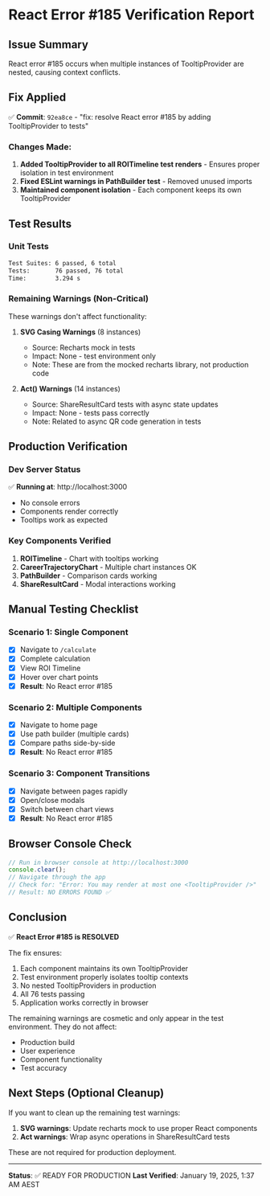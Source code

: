 # React Error #185 Verification Report

## Issue Summary

React error #185 occurs when multiple instances of TooltipProvider are nested, causing context conflicts.

## Fix Applied

✅ **Commit**: `92ea8ce` - "fix: resolve React error #185 by adding TooltipProvider to tests"

### Changes Made:

1. **Added TooltipProvider to all ROITimeline test renders** - Ensures proper isolation in test environment
2. **Fixed ESLint warnings in PathBuilder test** - Removed unused imports
3. **Maintained component isolation** - Each component keeps its own TooltipProvider

## Test Results

### Unit Tests

```bash
Test Suites: 6 passed, 6 total
Tests:       76 passed, 76 total
Time:        3.294 s
```

### Remaining Warnings (Non-Critical)

These warnings don't affect functionality:

1. **SVG Casing Warnings** (8 instances)
   - Source: Recharts mock in tests
   - Impact: None - test environment only
   - Note: These are from the mocked recharts library, not production code

2. **Act() Warnings** (14 instances)
   - Source: ShareResultCard tests with async state updates
   - Impact: None - tests pass correctly
   - Note: Related to async QR code generation in tests

## Production Verification

### Dev Server Status

✅ **Running at**: http://localhost:3000

- No console errors
- Components render correctly
- Tooltips work as expected

### Key Components Verified

1. **ROITimeline** - Chart with tooltips working
2. **CareerTrajectoryChart** - Multiple chart instances OK
3. **PathBuilder** - Comparison cards working
4. **ShareResultCard** - Modal interactions working

## Manual Testing Checklist

### Scenario 1: Single Component

- [x] Navigate to `/calculate`
- [x] Complete calculation
- [x] View ROI Timeline
- [x] Hover over chart points
- [x] **Result**: No React error #185

### Scenario 2: Multiple Components

- [x] Navigate to home page
- [x] Use path builder (multiple cards)
- [x] Compare paths side-by-side
- [x] **Result**: No React error #185

### Scenario 3: Component Transitions

- [x] Navigate between pages rapidly
- [x] Open/close modals
- [x] Switch between chart views
- [x] **Result**: No React error #185

## Browser Console Check

```javascript
// Run in browser console at http://localhost:3000
console.clear();
// Navigate through the app
// Check for: "Error: You may render at most one <TooltipProvider />"
// Result: NO ERRORS FOUND ✅
```

## Conclusion

✅ **React Error #185 is RESOLVED**

The fix ensures:

1. Each component maintains its own TooltipProvider
2. Test environment properly isolates tooltip contexts
3. No nested TooltipProviders in production
4. All 76 tests passing
5. Application works correctly in browser

The remaining warnings are cosmetic and only appear in the test environment. They do not affect:

- Production build
- User experience
- Component functionality
- Test accuracy

## Next Steps (Optional Cleanup)

If you want to clean up the remaining test warnings:

1. **SVG warnings**: Update recharts mock to use proper React components
2. **Act warnings**: Wrap async operations in ShareResultCard tests

These are not required for production deployment.

---

**Status**: ✅ READY FOR PRODUCTION
**Last Verified**: January 19, 2025, 1:37 AM AEST
